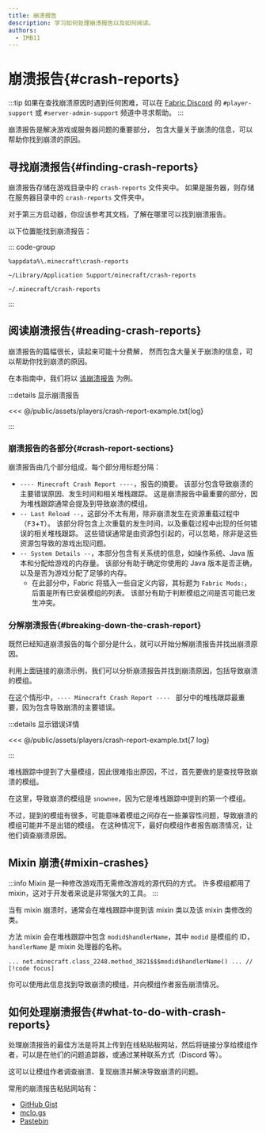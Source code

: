 ```yaml
---
title: 崩溃报告
description: 学习如何处理崩溃报告以及如何阅读。
authors:
  - IMB11
---
```


# 崩溃报告{#crash-reports}

:::tip
如果在查找崩溃原因时遇到任何困难，可以在 [Fabric Discord](https://discord.gg/v6v4pMv) 的 `#player-support` 或 `#server-admin-support` 频道中寻求帮助。
:::

崩溃报告是解决游戏或服务器问题的重要部分， 包含大量关于崩溃的信息，可以帮助你找到崩溃的原因。

## 寻找崩溃报告{#finding-crash-reports}

崩溃报告存储在游戏目录中的 `crash-reports` 文件夹中。 如果是服务器，则存储在服务器目录中的 `crash-reports` 文件夹中。

对于第三方启动器，你应该参考其文档，了解在哪里可以找到崩溃报告。

以下位置能找到崩溃报告：

::: code-group

```:no-line-numbers [Windows]
%appdata%\.minecraft\crash-reports
```

```:no-line-numbers [macOS]
~/Library/Application Support/minecraft/crash-reports
```

```:no-line-numbers [Linux]
~/.minecraft/crash-reports
```

:::

## 阅读崩溃报告{#reading-crash-reports}

崩溃报告的篇幅很长，读起来可能十分费解， 然而包含大量关于崩溃的信息，可以帮助你找到崩溃的原因。

在本指南中，我们将以 [该崩溃报告](/assets/players/crash-report-example.txt) 为例。

:::details 显示崩溃报告

<<< @/public/assets/players/crash-report-example.txt{log}

:::

### 崩溃报告的各部分{#crash-report-sections}

崩溃报告由几个部分组成，每个部分用标题分隔：

- `---- Minecraft Crash Report ----`，报告的摘要。 该部分包含导致崩溃的主要错误原因、发生时间和相关堆栈跟踪。 这是崩溃报告中最重要的部分，因为堆栈跟踪通常会提及到导致崩溃的模组。
- `-- Last Reload --`，这部分不太有用，除非崩溃发生在资源重载过程中（<kbd>F3</kbd>+<kbd>T</kbd>）。 该部分将包含上次重载的发生时间，以及重载过程中出现的任何错误的相关堆栈跟踪。 这些错误通常是由资源包引起的，可以忽略，除非是这些资源包导致的游戏出现问题。
- `-- System Details --`，本部分包含有关系统的信息，如操作系统、Java 版本和分配给游戏的内存量。 该部分有助于确定你使用的 Java 版本是否正确，以及是否为游戏分配了足够的内存。
  - 在此部分中，Fabric 将插入一些自定义内容，其标题为 `Fabric Mods:`，后面是所有已安装模组的列表。 该部分有助于判断模组之间是否可能已发生冲突。

### 分解崩溃报告{#breaking-down-the-crash-report}

既然已经知道崩溃报告的每个部分是什么，就可以开始分解崩溃报告并找出崩溃原因。

利用上面链接的崩溃示例，我们可以分析崩溃报告并找到崩溃原因，包括导致崩溃的模组。

在这个情形中，`---- Minecraft Crash Report ---- ` 部分中的堆栈跟踪最重要，因为包含导致崩溃的主要错误。

:::details 显示错误详情

<<< @/public/assets/players/crash-report-example.txt{7 log}

:::

堆栈跟踪中提到了大量模组，因此很难指出原因，不过，首先要做的是查找导致崩溃的模组。

在这里，导致崩溃的模组是 `snownee`，因为它是堆栈跟踪中提到的第一个模组。

不过，提到的模组有很多，可能意味着模组之间存在一些兼容性问题，导致崩溃的模组可能并不是出错的模组。 在这种情况下，最好向模组作者报告崩溃情况，让他们调查崩溃原因。

## Mixin 崩溃{#mixin-crashes}

:::info
Mixin 是一种修改游戏而无需修改游戏的源代码的方式。 许多模组都用了 mixin，这对于开发者来说是非常强大的工具。
:::

当有 mixin 崩溃时，通常会在堆栈跟踪中提到该 mixin 类以及该 mixin 类修改的类。

方法 mixin 会在堆栈跟踪中包含 `modid$handlerName`，其中 `modid` 是模组的 ID，`handlerName` 是 mixin 处理器的名称。

```:no-line-numbers
... net.minecraft.class_2248.method_3821$$$modid$handlerName() ... // [!code focus]
```

你可以使用此信息找到导致崩溃的模组，并向模组作者报告崩溃情况。

## 如何处理崩溃报告{#what-to-do-with-crash-reports}

处理崩溃报告的最佳方法是将其上传到在线粘贴板网站，然后将链接分享给模组作者，可以是在他们的问题追踪器，或通过某种联系方式（Discord 等）。

这可以让模组作者调查崩溃、复现崩溃并解决导致崩溃的问题。

常用的崩溃报告粘贴网站有：

- [GitHub Gist](https://gist.github.com/)
- [mclo.gs](https://mclo.gs/)
- [Pastebin](https://pastebin.com/)

